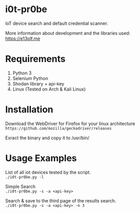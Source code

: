# i0t-pr0be
IoT device search and default credential scanner. 

More information about development and the libraries used: https://e13olf.me

# Requirements
1. Python 3
2. Selenium Python
3. Shodan library + api-key
4. Linux (Tested on Arch & Kali Linux)

# Installation
Download the WebDriver for Firefox for your linux architecture  
``https://github.com/mozilla/geckodriver/releases``  

Exract the binary and copy it to /usr/bin/



# Usage Examples
List of all iot devices tested by the script.  
``./i0t-pr0be.py -l``

Simple Search  
``./i0t-pr0be.py -s -a <api-key>``

Search & save to the third page of the results search.  
``./i0t-pr0be.py -s -a <api-key> -n 3``

